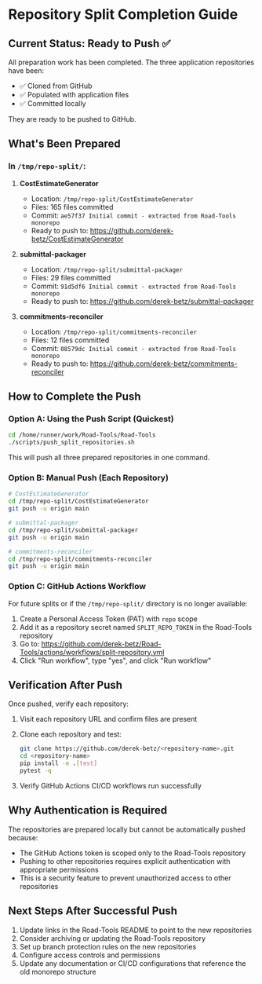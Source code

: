 # Repository Split Completion Guide

## Current Status: Ready to Push ✅

All preparation work has been completed. The three application repositories have been:
- ✅ Cloned from GitHub
- ✅ Populated with application files
- ✅ Committed locally

They are ready to be pushed to GitHub.

## What's Been Prepared

### In `/tmp/repo-split/`:

1. **CostEstimateGenerator**
   - Location: `/tmp/repo-split/CostEstimateGenerator`
   - Files: 165 files committed
   - Commit: `ae57f37 Initial commit - extracted from Road-Tools monorepo`
   - Ready to push to: https://github.com/derek-betz/CostEstimateGenerator

2. **submittal-packager**
   - Location: `/tmp/repo-split/submittal-packager`
   - Files: 29 files committed
   - Commit: `91d5df6 Initial commit - extracted from Road-Tools monorepo`
   - Ready to push to: https://github.com/derek-betz/submittal-packager

3. **commitments-reconciler**
   - Location: `/tmp/repo-split/commitments-reconciler`
   - Files: 12 files committed
   - Commit: `08579dc Initial commit - extracted from Road-Tools monorepo`
   - Ready to push to: https://github.com/derek-betz/commitments-reconciler

## How to Complete the Push

### Option A: Using the Push Script (Quickest)

```bash
cd /home/runner/work/Road-Tools/Road-Tools
./scripts/push_split_repositories.sh
```

This will push all three prepared repositories in one command.

### Option B: Manual Push (Each Repository)

```bash
# CostEstimateGenerator
cd /tmp/repo-split/CostEstimateGenerator
git push -u origin main

# submittal-packager
cd /tmp/repo-split/submittal-packager
git push -u origin main

# commitments-reconciler
cd /tmp/repo-split/commitments-reconciler
git push -u origin main
```

### Option C: GitHub Actions Workflow

For future splits or if the `/tmp/repo-split/` directory is no longer available:

1. Create a Personal Access Token (PAT) with `repo` scope
2. Add it as a repository secret named `SPLIT_REPO_TOKEN` in the Road-Tools repository
3. Go to: https://github.com/derek-betz/Road-Tools/actions/workflows/split-repository.yml
4. Click "Run workflow", type "yes", and click "Run workflow"

## Verification After Push

Once pushed, verify each repository:

1. Visit each repository URL and confirm files are present
2. Clone each repository and test:
   ```bash
   git clone https://github.com/derek-betz/<repository-name>.git
   cd <repository-name>
   pip install -e .[test]
   pytest -q
   ```

3. Verify GitHub Actions CI/CD workflows run successfully

## Why Authentication is Required

The repositories are prepared locally but cannot be automatically pushed because:
- The GitHub Actions token is scoped only to the Road-Tools repository
- Pushing to other repositories requires explicit authentication with appropriate permissions
- This is a security feature to prevent unauthorized access to other repositories

## Next Steps After Successful Push

1. Update links in the Road-Tools README to point to the new repositories
2. Consider archiving or updating the Road-Tools repository
3. Set up branch protection rules on the new repositories
4. Configure access controls and permissions
5. Update any documentation or CI/CD configurations that reference the old monorepo structure
